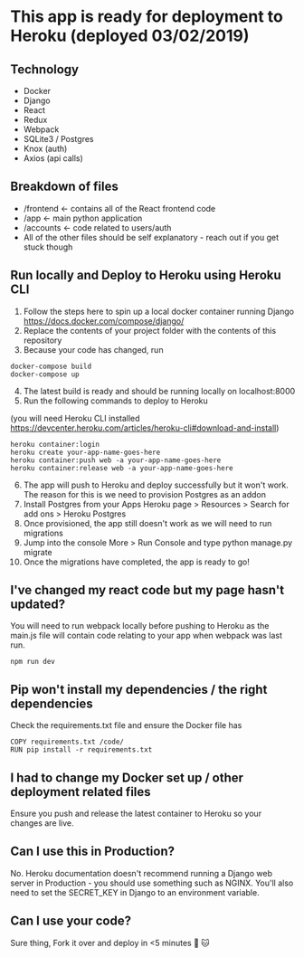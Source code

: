 # This app is ready for deployment to Heroku (deployed 03/02/2019)

## Technology

- Docker
- Django
- React
- Redux
- Webpack
- SQLite3 / Postgres
- Knox (auth)
- Axios (api calls)

## Breakdown of files

- /frontend <- contains all of the React frontend code
- /app <- main python application
- /accounts <- code related to users/auth
- All of the other files should be self explanatory - reach out if you get stuck though

## Run locally and Deploy to Heroku using Heroku CLI

1. Follow the steps here to spin up a local docker container running Django https://docs.docker.com/compose/django/
2. Replace the contents of your project folder with the contents of this repository
3. Because your code has changed, run

```
docker-compose build
docker-compose up
```

4. The latest build is ready and should be running locally on localhost:8000
5. Run the following commands to deploy to Heroku

(you will need Heroku CLI installed https://devcenter.heroku.com/articles/heroku-cli#download-and-install)

```
heroku container:login
heroku create your-app-name-goes-here
heroku container:push web -a your-app-name-goes-here
heroku container:release web -a your-app-name-goes-here
```

6. The app will push to Heroku and deploy successfully but it won't work. The reason for this is we need to provision Postgres as an addon
7. Install Postgres from your Apps Heroku page > Resources > Search for add ons > Heroku Postgres
8. Once provisioned, the app still doesn't work as we will need to run migrations
9. Jump into the console More > Run Console and type python manage.py migrate
10. Once the migrations have completed, the app is ready to go!

## I've changed my react code but my page hasn't updated?

You will need to run webpack locally before pushing to Heroku as the main.js file will contain code relating to your app when webpack was last run.

```
npm run dev
```

## Pip won't install my dependencies / the right dependencies

Check the requirements.txt file and ensure the Docker file has

```
COPY requirements.txt /code/
RUN pip install -r requirements.txt
```

## I had to change my Docker set up / other deployment related files

Ensure you push and release the latest container to Heroku so your changes are live.

## Can I use this in Production?

No. Heroku documentation doesn't recommend running a Django web server in Production - you should use something such as NGINX. You'll also need to set the SECRET_KEY in Django to an environment variable.

## Can I use your code?

Sure thing, Fork it over and deploy in <5 minutes :whale: :cat:
